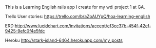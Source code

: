 This is a Learning English rails app I create for my wdi project 1 at GA.

Trello User stories:
https://trello.com/b/aZbAUYpQ/hoa-learning-english

ERD
http://www.lucidchart.com/invitations/accept/cf3cc37b-454f-42ef-9425-9efc0f4e5fdc

Heroku
http://stark-island-6464.herokuapp.com/my_posts